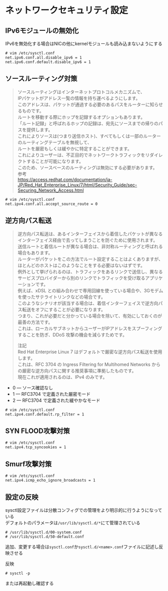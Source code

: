 # ネットワークセキュリティ設定

## IPv6モジュールの無効化
IPv6を無効化する場合はNICの他にkernelモジュールも読み込まないようにする  

```
# vim /etc/sysctl.conf
net.ipv6.conf.all.disable_ipv6 = 1
net.ipv6.conf.default.disable_ipv6 = 1
```

## ソースルーティング対策  

>ソースルーティングはインターネットプロトコルメカニズムで、  
IPパケットがアドレス一覧の情報を持ち運べるようにします。  
このアドレスは、パケットが通過する必要のあるパスをルーターに知らせるものです。  
ルートを移動する際にホップを記録するオプションもあります。  
「ルート記録」と呼ばれるホップの記録は、宛先にソースまでの帰りのパスを提供します。  
これによりソースは(つまり送信ホスト)、すべてもしくは一部のルーターのルーティングテーブルを無視して、  
ルートを厳密もしくは緩やかに特定することができます。  
これによりユーザーは、不正目的でネットワークトラフィックをリダイレクトすることが可能になります。  
このため、ソースベースのルーティングは無効にする必要があります。  
参考  
https://access.redhat.com/documentation/ja-JP/Red_Hat_Enterprise_Linux/7/html/Security_Guide/sec-Securing_Network_Access.html  


```
# vim /etc/sysctl.conf
net.ipv4.conf.all.accept_source_route = 0
```

## 逆方向パス転送  

>逆方向パス転送は、あるインターフェイスから着信したパケットが異なるインターフェイス経由で去ってしまうことを防ぐために使用されます。  
送信ルートと着信ルートが異なる場合は、非対称ルーティングと呼ばれる場合もあります。  
ルーターがパケットをこの方法でルート設定することはよくありますが、ほとんどのホストはこのようなことをする必要はないはずです。  
例外として挙げられるのは、トラフィックをあるリンクで送信し、異なるサービスプロバイダーから別のリンクでトラフィックを受け取るアプリケーションです。  
例えば、xDSL との組み合わせで専用回線を使っている場合や、3Gモデムを使ったサテライトリンクなどの場合です。  
このようなシナリオが該当する場合は、着信インターフェイスで逆方向パス転送をオフにすることが必要になります。  
つまり、これが必要だと分かっている場合を除いて、有効にしておくのが最善の方法です。  
これは、ローカルサブネットからユーザーがIPアドレスをスプーフィングすることを防ぎ、DDoS 攻撃の機会を減らすためです。  
>  
>注記  
Red Hat Enterprise Linux 7 はデフォルトで厳密な逆方向パス転送を使用します。  
これは、RFC 3704 の Ingress Filtering for Multihomed Networks からの厳密な逆方向パスに関する推奨事項に準拠したものです。  
現在これが適用されるのは、IPv4 のみです。  

* 0 — ソース確認なし  
* 1 — RFC3704 で定義された厳密モード  
* 2 — RFC3704 で定義された緩やかなモード  

```
# vim /etc/sysctl.conf
net.ipv4.conf.default.rp_filter = 1
```

## SYN FLOOD攻撃対策  

```
# vim /etc/sysctl.conf
net.ipv4.tcp_syncookies = 1
```

## Smurf攻撃対策  

```
# vim /etc/sysctl.conf
net.ipv4.icmp_echo_ignore_broadcasts = 1
```

## 設定の反映
sysctl設定ファイルは分散コンフィグでの管理をより明示的に行うようになっている  
デフォルトのパラメータは`/usr/lib/sysctl.d/*`にて管理されている  

```
# /usr/lib/sysctl.d/00-system.conf
# /usr/lib/sysctl.d/50-default.conf
```

追加、変更する場合は`sysctl.conf`か`sysctl.d/<name>.conf`ファイルに記述し反映させる  

反映  

```
# sysctl -p
```

または再起動し確認する  
